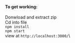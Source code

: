 #### To get working:

Donwload and extract zip\
Cd into file\
```npm install```\
```npm start```\
view at ```http://localhost:3000/```\
